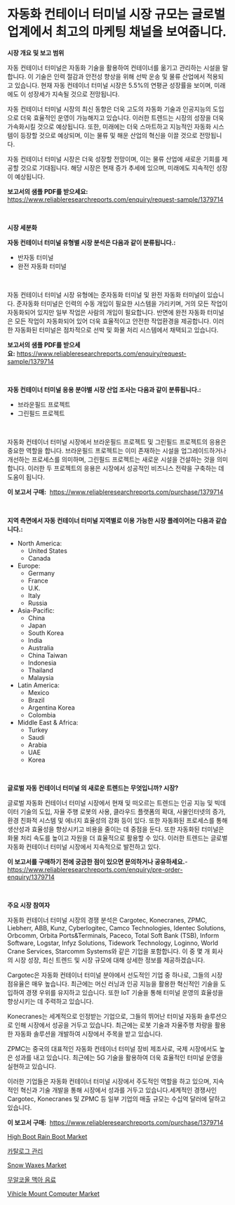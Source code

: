 <p><h1>자동화 컨테이너 터미널 시장 규모는 글로벌 업계에서 최고의 마케팅 채널을 보여줍니다.</h1></p><p><strong>시장 개요 및 보고 범위</strong></p>
<p><p>자동 컨테이너 터미널은 자동화 기술을 활용하여 컨테이너를 옮기고 관리하는 시설을 말합니다. 이 기술은 인력 절감과 안전성 향상을 위해 선박 운송 및 물류 산업에서 적용되고 있습니다. 현재 자동 컨테이너 터미널 시장은 5.5%의 연평균 성장률을 보이며, 미래에도 이 성장세가 지속될 것으로 전망됩니다. </p><p>자동 컨테이너 터미널 시장의 최신 동향은 더욱 고도의 자동화 기술과 인공지능의 도입으로 더욱 효율적인 운영이 가능해지고 있습니다. 이러한 트렌드는 시장의 성장을 더욱 가속화시킬 것으로 예상됩니다. 또한, 미래에는 더욱 스마트하고 지능적인 자동화 시스템이 등장할 것으로 예상되며, 이는 물류 및 해운 산업의 혁신을 이끌 것으로 전망됩니다. </p><p>자동 컨테이너 터미널 시장은 더욱 성장할 전망이며, 이는 물류 산업에 새로운 기회를 제공할 것으로 기대됩니다. 해당 시장은 현재 증가 추세에 있으며, 미래에도 지속적인 성장이 예상됩니다.</p></p>
<p><strong>보고서의 샘플 PDF를 받으세요:</strong> <a href="https://www.reliableresearchreports.com/enquiry/request-sample/1379714">https://www.reliableresearchreports.com/enquiry/request-sample/1379714</a></p>
<p>&nbsp;</p>
<p><strong>시장 세분화</strong></p>
<p><strong>자동 컨테이너 터미널 유형별 시장 분석은 다음과 같이 분류됩니다.:</strong></p>
<p><ul><li>반자동 터미널</li><li>완전 자동화 터미널</li></ul></p>
<p>&nbsp;</p>
<p><p>자동 컨테이너 터미널 시장 유형에는 준자동화 터미널 및 완전 자동화 터미널이 있습니다. 준자동화 터미널은 인력의 수동 개입이 필요한 시스템을 가리키며, 거의 모든 작업이 자동화되어 있지만 일부 작업은 사람의 개입이 필요합니다. 반면에 완전 자동화 터미널은 모든 작업이 자동화되어 있어 더욱 효율적이고 안전한 작업환경을 제공합니다. 이러한 자동화된 터미널은 점차적으로 선박 및 화물 처리 시스템에서 채택되고 있습니다.</p></p>
<p><strong>보고서의 샘플 PDF를 받으세요:</strong>&nbsp;<a href="https://www.reliableresearchreports.com/enquiry/request-sample/1379714">https://www.reliableresearchreports.com/enquiry/request-sample/1379714</a></p>
<p>&nbsp;</p>
<p><strong> 자동 컨테이너 터미널 응용 분야별 시장 산업 조사는 다음과 같이 분류됩니다.:</strong></p>
<p><ul><li>브라운필드 프로젝트</li><li>그린필드 프로젝트</li></ul></p>
<p>&nbsp;</p>
<p><p>자동화 컨테이너 터미널 시장에서 브라운필드 프로젝트 및 그린필드 프로젝트의 응용은 중요한 역할을 합니다. 브라운필드 프로젝트는 이미 존재하는 시설을 업그레이드하거나 개선하는 프로세스를 의미하며, 그린필드 프로젝트는 새로운 시설을 건설하는 것을 의미합니다. 이러한 두 프로젝트의 응용은 시장에서 성공적인 비즈니스 전략을 구축하는 데 도움이 됩니다.</p></p>
<p><strong>이 보고서 구매:</strong>&nbsp; <a href="https://www.reliableresearchreports.com/purchase/1379714">https://www.reliableresearchreports.com/purchase/1379714</a></p>
<p>&nbsp;</p>
<p><strong>지역 측면에서 자동 컨테이너 터미널 지역별로 이용 가능한 시장 플레이어는 다음과 같습니다.:</strong></p>
<p><ul>
    <li>
        North America:
        <ul>
            <li>United States</li>
            <li>Canada</li>
        </ul>
    </li>
    <li>
        Europe:
        <ul>
            <li>Germany</li>
            <li>France</li>
            <li>U.K.</li>
            <li>Italy</li>
            <li>Russia</li>
        </ul>
    </li>
    <li>
        Asia-Pacific:
        <ul>
            <li>China</li>
            <li>Japan</li>
            <li>South Korea</li>
            <li>India</li>
            <li>Australia</li>
            <li>China Taiwan</li>
            <li>Indonesia</li>
            <li>Thailand</li>
            <li>Malaysia</li>
        </ul>
    </li>
    <li>
        Latin America:
        <ul>
            <li>Mexico</li>
            <li>Brazil</li>
            <li>Argentina Korea</li>
            <li>Colombia</li>
        </ul>
    </li>
    <li>
        Middle East & Africa:
        <ul>
            <li>Turkey</li>
            <li>Saudi</li>
            <li>Arabia</li>
            <li>UAE</li>
            <li>Korea</li>
        </ul>
    </li>
    </ul></p>
<p>&nbsp;</p>
<p><strong>글로벌 자동 컨테이너 터미널 의 새로운 트렌드는 무엇입니까? 시장?</strong></p>
<p><p>글로벌 자동화 컨테이너 터미널 시장에서 현재 및 떠오르는 트렌드는 인공 지능 및 빅데이터 기술의 도입, 자율 주행 로봇의 사용, 클라우드 플랫폼의 확대, 사물인터넷의 증가, 환경 친화적 시스템 및 에너지 효율성의 강화 등이 있다. 또한 자동화된 프로세스를 통해 생산성과 효율성을 향상시키고 비용을 줄이는 데 중점을 둔다. 또한 자동화된 터미널은 화물 처리 속도를 높이고 자원을 더 효율적으로 활용할 수 있다. 이러한 트렌드는 글로벌 자동화 컨테이너 터미널 시장에서 지속적으로 발전하고 있다.</p></p>
<p><strong>이 보고서를 구매하기 전에 궁금한 점이 있으면 문의하거나 공유하세요.</strong>- <a href="https://www.reliableresearchreports.com/enquiry/pre-order-enquiry/1379714">https://www.reliableresearchreports.com/enquiry/pre-order-enquiry/1379714</a></p>
<p>&nbsp;</p>
<p><strong>주요 시장 참여자</strong></p>
<p><p>자동화 컨테이너 터미널 시장의 경쟁 분석은 Cargotec, Konecranes, ZPMC, Liebherr, ABB, Kunz, Cyberlogitec, Camco Technologies, Identec Solutions, Orbcomm, Orbita Ports&Terminals, Paceco, Total Soft Bank (TSB), Inform Software, Logstar, Infyz Solutions, Tidework Technology, Loginno, World Crane Services, Starcomm Systems와 같은 기업을 포함합니다. 이 중 몇 개 회사의 시장 성장, 최신 트렌드 및 시장 규모에 대해 상세한 정보를 제공하겠습니다.</p><p>Cargotec은 자동화 컨테이너 터미널 분야에서 선도적인 기업 중 하나로, 그들의 시장 점유율은 매우 높습니다. 최근에는 머신 러닝과 인공 지능을 활용한 혁신적인 기술을 도입하여 경쟁 우위를 유지하고 있습니다. 또한 IoT 기술을 통해 터미널 운영의 효율성을 향상시키는 데 주력하고 있습니다.</p><p>Konecranes는 세계적으로 인정받는 기업으로, 그들의 뛰어난 터미널 자동화 솔루션으로 인해 시장에서 성공을 거두고 있습니다. 최근에는 로봇 기술과 자율주행 차량을 활용한 자동화 솔루션을 개발하여 시장에서 주목을 받고 있습니다.</p><p>ZPMC는 중국의 대표적인 자동화 컨테이너 터미널 장비 제조사로, 국제 시장에서도 높은 성과를 내고 있습니다. 최근에는 5G 기술을 활용하여 더욱 효율적인 터미널 운영을 실현하고 있습니다.</p><p>이러한 기업들은 자동화 컨테이너 터미널 시장에서 주도적인 역할을 하고 있으며, 지속적인 혁신과 기술 개발을 통해 시장에서 성과를 거두고 있습니다.세계적인 경쟁사인 Cargotec, Konecranes 및 ZPMC 등 일부 기업의 매출 규모는 수십억 달러에 달하고 있습니다.</p></p>
<p><strong>이 보고서 구매:</strong>&nbsp;&nbsp;<a href="https://www.reliableresearchreports.com/purchase/1379714">https://www.reliableresearchreports.com/purchase/1379714</a></p>
<p><p><a href="https://github.com/Glendatilghmankmgz0rbhwpy/Market-Research-Report-List-1/blob/main/high-boot-rain-boot-market.md">High Boot Rain Boot Market</a></p><p><a href="https://medium.com/@goicoevgovidph/%EC%B9%B4%ED%83%88%EB%A1%9C%EA%B7%B8-%EA%B4%80%EB%A6%AC-%EC%8B%9C%EC%9E%A5-%EC%A2%85%EB%A5%98-%EC%9D%91%EC%9A%A9-%EB%B0%8F-%EC%A7%80%EB%A6%AC%EC%97%90-%EB%8C%80%ED%95%9C-%ED%8F%AC%EA%B4%84%EC%A0%81-%ED%8F%89%EA%B0%80-3240c0f3b0b0">카탈로그 관리</a></p><p><a href="https://boundless-drawbridge-702.notion.site/Snow-Waxes-Market-Insights-Market-Players-and-Forecast-Till-2031-ca10b303d3ab47bc8eaab26d897f060d">Snow Waxes Market</a></p><p><a href="https://medium.com/@mamdouh_alnadi/%EB%B9%84%EC%95%8C%EC%BD%94%EC%98%AC-%EB%A7%A5%EC%A3%BC-%EC%8B%9C%EC%9E%A5-2031%EB%85%84%EA%B9%8C%EC%A7%80%EC%9D%98-%ED%8A%B8%EB%A0%8C%EB%93%9C-%EC%98%88%EC%B8%A1-%EB%B0%8F-%EA%B2%BD%EC%9F%81-%EB%B6%84%EC%84%9D-f91d2ebfde45">무알코올 맥아 음료</a></p><p><a href="https://view.publitas.com/reportprime-1/vihicle-mount-computer-market-a-comprehensive-report-of-its-market-share-growth-trends-2024-2031/">Vihicle Mount Computer Market</a></p></p>
